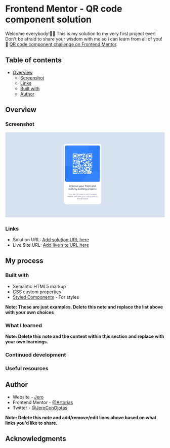 # Frontend Mentor - QR code component solution

Welcome everybody!👋🏼 This is my solution to my very first project ever! Don't be afraid to share your wisdom with me so i can learn from all of you! 💙 [QR code component challenge on Frontend Mentor](https://www.frontendmentor.io/challenges/qr-code-component-iux_sIO_H). 

## Table of contents

- [Overview](#overview)
  - [Screenshot](#screenshot)
  - [Links](#links)
  - [Built with](#built-with)
  - [Author](#author)

  
  


## Overview

### Screenshot

![](./images/screenshot.png)

### Links

- Solution URL: [Add solution URL here](https://your-solution-url.com)
- Live Site URL: [Add live site URL here](https://your-live-site-url.com)

## My process

### Built with

- Semantic HTML5 markup
- CSS custom properties
- [Styled Components](https://styled-components.com/) - For styles

**Note: These are just examples. Delete this note and replace the list above with your own choices**

### What I learned


**Note: Delete this note and the content within this section and replace with your own learnings.**

### Continued development




### Useful resources


## Author

- Website - [Jero](https://www.jeronimojournade.com)
- Frontend Mentor - [@Artorias](https://www.frontendmentor.io/profile/ArtoriasDelAbismo)
- Twitter - [@JeroConOjotas](https://www.twitter.com/yourusername)

**Note: Delete this note and add/remove/edit lines above based on what links you'd like to share.**

## Acknowledgments

